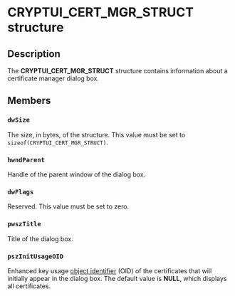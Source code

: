 # CRYPTUI_CERT_MGR_STRUCT structure

## Description

The **CRYPTUI_CERT_MGR_STRUCT** structure contains information about a certificate manager dialog box.

## Members

### `dwSize`

The size, in bytes, of the structure. This value must be set to `sizeof(CRYPTUI_CERT_MGR_STRUCT)`.

### `hwndParent`

Handle of the parent window of the dialog box.

### `dwFlags`

Reserved. This value must be set to zero.

### `pwszTitle`

Title of the dialog box.

### `pszInitUsageOID`

Enhanced key usage [object identifier](https://learn.microsoft.com/windows/desktop/SecGloss/o-gly) (OID) of the certificates that will initially appear in the dialog box. The default value is **NULL**, which displays all certificates.